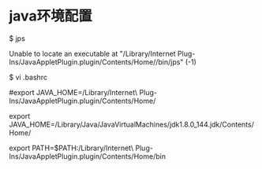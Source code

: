# java环境配置

$ jps

Unable to locate an executable at "/Library/Internet Plug-Ins/JavaAppletPlugin.plugin/Contents/Home//bin/jps" \(-1\)

$ vi .bashrc

\#export JAVA\_HOME=/Library/Internet\ Plug-Ins/JavaAppletPlugin.plugin/Contents/Home/

export JAVA\_HOME=/Library/Java/JavaVirtualMachines/jdk1.8.0\_144.jdk/Contents/Home/

export PATH=$PATH:/Library/Internet\ Plug-Ins/JavaAppletPlugin.plugin/Contents/Home/bin



